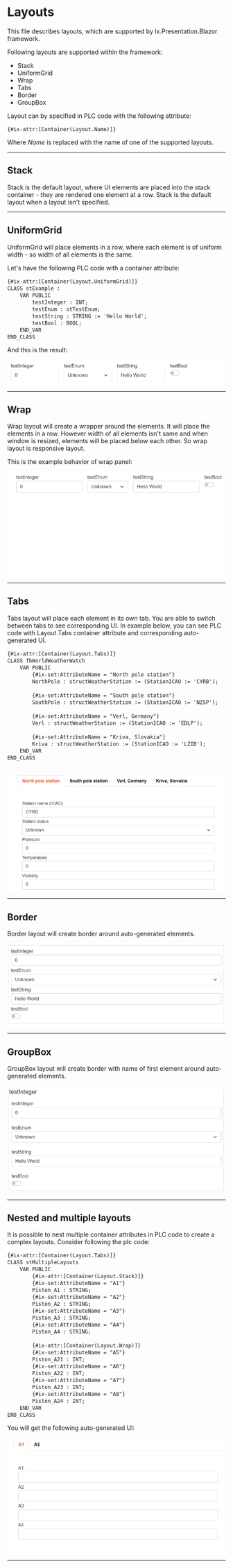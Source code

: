 # Layouts

This file describes layouts, which are supported by Ix.Presentation.Blazor framework. 

Following layouts are supported within the framework:

- Stack
- UniformGrid
- Wrap
- Tabs
- Border
- GroupBox

Layout can by specified in PLC code with the following attribute:
```
{#ix-attr:[Container(Layout.Name)]}
```
Where *Name* is replaced with the name of one of the supported layouts.

---

## Stack
Stack is the default layout, where UI elements are placed into the stack container - they are rendered one element at a row. Stack is the default layout when a layout isn't specified.

---
## UniformGrid
UniformGrid will place elements in a row, where each element is of uniform width - so width of all elements is the same. 

Let's have the following PLC code with a container attribute:
```
{#ix-attr:[Container(Layout.UniformGrid)]}
CLASS stExample :
	VAR PUBLIC 
		testInteger : INT;
		testEnum : stTestEnum;
		testString : STRING := 'Hello World';
		testBool : BOOL;
	END_VAR  
END_CLASS
```

And this is the result:

![alt text](assets/uniform.png "RenderIgnore and custom labels")

---
## Wrap
Wrap layout will create a wrapper around the elements. It will place the elements in a row. However width of all elements isn't same and when window is resized, elements will be placed below each other. So wrap layout is responsive layout.

This is the example behavior of wrap panel:

![alt text](assets/wrap-panel.gif "Wrap panel behavior")

---
## Tabs
Tabs layout will place each element in its own tab. You are able to switch between tabs to see corresponding UI. In example below, you can see PLC code with Layout.Tabs container attribute and corresponding auto-generated UI.
```
{#ix-attr:[Container(Layout.Tabs)]}
CLASS fbWorldWeatherWatch
	VAR PUBLIC   
		{#ix-set:AttributeName = "North pole station"}
		NorthPole : structWeatherStation := (StationICAO := 'CYRB');

		{#ix-set:AttributeName = "South pole station"}
		SouthPole : structWeatherStation := (StationICAO := 'NZSP');

		{#ix-set:AttributeName = "Verl, Germany"}
		Verl : structWeatherStation := (StationICAO := 'EDLP');

		{#ix-set:AttributeName = "Kriva, Slovakia"}
		Kriva : structWeatherStation := (StationICAO := 'LZIB');	
	END_VAR 
END_CLASS
 
```
![alt text](assets/tabs.gif "Tabs layout")

---
## Border
Border layout will create border around auto-generated elements. 

![alt text](assets/border.png "Border layout")

---
## GroupBox
GroupBox layout will create border with name of first element around auto-generated elements. 

![alt text](assets/groupbox.png "GroupBox layout")

---
## Nested and multiple layouts
It is possible to nest multiple container attributes in PLC code to create a complex layouts.
Consider following the plc code:
```
{#ix-attr:[Container(Layout.Tabs)]}
CLASS stMultipleLayouts
	VAR PUBLIC 
		{#ix-attr:[Container(Layout.Stack)]}
		{#ix-set:AttributeName = "A1"}
		Piston_A1 : STRING;
		{#ix-set:AttributeName = "A2"}
		Piston_A2 : STRING;
		{#ix-set:AttributeName = "A3"}
		Piston_A3 : STRING;
		{#ix-set:AttributeName = "A4"}
		Piston_A4 : STRING;
		
		{#ix-attr:[Container(Layout.Wrap)]}
		{#ix-set:AttributeName = "A5"}
		Piston_A21 : INT;
		{#ix-set:AttributeName = "A6"}
		Piston_A22 : INT;
		{#ix-set:AttributeName = "A7"}
		Piston_A23 : INT;
		{#ix-set:AttributeName = "A8"}
		Piston_A24 : INT;
	END_VAR 
END_CLASS

```
You will get the following auto-generated UI:

![alt text](assets/multiple_layouts.gif "Mulitple layouts")

---
